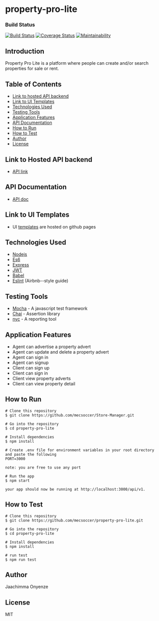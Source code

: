 # property-pro-lite


### Build Status

[![Build Status](https://travis-ci.com/mecsoccer/property-pro-lite.svg?branch=develop)](https://travis-ci.com/mecsoccer/property-pro-lite)
[![Coverage Status](https://coveralls.io/repos/github/mecsoccer/property-pro-lite/badge.svg?branch=develop)](https://coveralls.io/github/mecsoccer/property-pro-lite?branch=develop)
[![Maintainability](https://api.codeclimate.com/v1/badges/97305bf35cc2c84c139b/maintainability)](https://codeclimate.com/github/mecsoccer/property-pro-lite/maintainability)


## Introduction
Property Pro Lite is a platform where people can create and/or search properties for sale or rent.

## Table of Contents

* [Link to hosted API backend](#Link-to-hosted-api-backend)
* [Link to UI Templates](#link-to-ui-templates)
* [Technologies Used](#technologies-used)
* [Testing Tools](#testing-tools)
* [Application Features](#application-features)
* [API Documentation](#api-documentation)
* [How to Run](#how-to-run)
* [How to Test](#how-to-test)
* [Author](#author)
* [License](#license) 


## Link to Hosted API backend

* [API link](https://serene-acadia-52622.herokuapp.com/api/v1)

## API Documentation

* [API doc](https://serene-acadia-52622.herokuapp.com/api-docs)


## Link to UI Templates

* UI [templates](https://mecsoccer.github.io/property-pro-lite/) are hosted on github pages


## Technologies Used

* [Nodejs](https://nodejs.org/en/)
* [Es6](https://es6.io/)
* [Express](https://expressjs.com)
* [JWT](https://www.npmjs.com/package/jsonwebtoken)
* [Babel](https://babeljs.io)
* [Eslint](https://eslint.org) (Airbnb--style guide)


## Testing Tools

* [Mocha](https://mochajs.org) - A javascript test framework
* [Chai](https://www.chaijs.com) - Assertion library
* [nyc](https://www.npmjs.com/package/nyc) - A reporting tool


## Application Features

* Agent can advertise a property advert
* Agent can update and delete a property advert
* Agent can sign in
* Agent can signup
* Client can sign up
* Client can sign in
* Client view property adverts
* Client can view property detail


## How to Run

```
# Clone this repository
$ git clone https://github.com/mecsoccer/Store-Manager.git

# Go into the repository
$ cd property-pro-lite

# Install dependencies
$ npm install

# Create .env file for environment variables in your root directory and paste the following
PORT=3000

note: you are free to use any port

# Run the app
$ npm start

your app should now be running at http://localhost:3000/api/v1.
```


## How to Test

```
# Clone this repository
$ git clone https://github.com/mecsoccer/property-pro-lite.git

# Go into the repository
$ cd property-pro-lite

# Install dependencies
$ npm install

# run test
$ npm run test
```


## Author
Jaachimma Onyenze


## License
MIT
